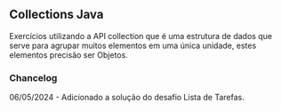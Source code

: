 ## Collections Java

Exercícios utilizando a API collection que é uma estrutura de dados que serve para agrupar muitos elementos em uma única unidade, estes elementos precisão ser Objetos.

### Chancelog
06/05/2024 - Adicionado a solução do desafio Lista de Tarefas.